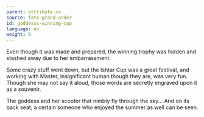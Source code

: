 ```yaml
---
parent: attribute.ce
source: fate-grand-order
id: goddesss-winning-cup
language: en
weight: 0
---
```


Even though it was made and prepared, the winning trophy was hidden and stashed away due to her embarrassment.

Some crazy stuff went down, but the Ishtar Cup was a great festival, and working with Master, insignificant human though they are, was very fun.
Though she may not say it aloud, those words are secretly engraved upon it as a souvenir.

The goddess and her scooter that nimbly fly through the sky… And on its back seat, a certain someone who enjoyed the summer as well can be seen.
